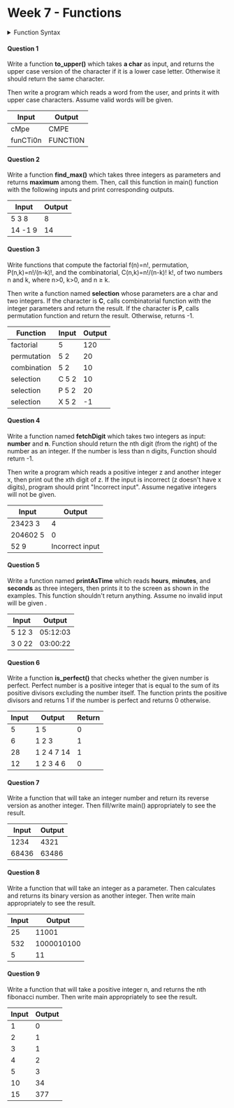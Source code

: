 # Week 7 - Functions

<details><summary><bold>Function Syntax</bold></summary><img src='https://www.geeksforgeeks.org/wp-content/uploads/Function-Prototype-in-c.png'/></details>

#### Question 1

Write a function **to_upper()** which takes **a char** as input, and returns the upper case version of the character if it is a lower case letter. Otherwise it should return the same character.

Then write a program which reads a word from the user, and prints it with upper case characters. Assume valid words will be given.

| Input    | Output   |
| -------- | -------- |
| cMpe     | CMPE     |
| funCTi0n | FUNCTI0N |

#### Question 2

Write a function **find_max()** which takes three integers as parameters and returns **maximum** among them. Then, call this function in main() function with the following inputs and print corresponding outputs.

| Input   | Output |
| ------- | ------ |
| 5 3 8   | 8      |
| 14 -1 9 | 14     |

#### Question 3

Write functions that compute the factorial f(n)=n!, permutation, P(n,k)=n!/(n-k)!, and the combinatorial, C(n,k)=n!/(n-k)! k!, of two numbers n and k, where n>0, k>0, and n ≥ k. 

Then write a function named **selection** whose parameters are a char and two integers. If the character is **C**, calls combinatorial function with the integer parameters and return the result. If the character is **P**, calls permutation function and return the result. Otherwise, returns -1.

| Function    | Input | Output |
| ----------- | ----- | ------ |
| factorial   | 5     | 120    |
| permutation | 5 2   | 20     |
| combination | 5 2   | 10     |
| selection   | C 5 2 | 10     |
| selection   | P 5 2 | 20     |
| selection   | X 5 2 | -1     |

#### Question 4

Write a function named **fetchDigit** which takes two integers as input: **number** and **n**. Function should return the nth digit (from the right) of the number as an integer. If the number is less than n digits, Function should return -1. 

Then write a program which reads a positive integer z and another integer x, then print out the xth digit of z. If the input is incorrect (z doesn't have x digits), program should print "Incorrect input". Assume negative integers will not be given. 

| Input    | Output          |
| -------- | --------------- |
| 23423 3  | 4               |
| 204602 5 | 0               |
| 52 9     | Incorrect input |

#### Question 5

 Write a function named **printAsTime**  which reads **hours**, **minutes**, and **seconds** as three integers, then prints it to the screen as shown in the examples. This function shouldn't return anything. Assume no invalid input will be given .

| Input  | Output   |
| ------ | -------- |
| 5 12 3 | 05:12:03 |
| 3 0 22 | 03:00:22 |

#### Question 6

Write a function **is_perfect()** that checks whether the given number is perfect. Perfect number is a positive integer that is equal to the sum of its positive divisors excluding the number itself. The function prints the positive divisors and returns 1 if the number is perfect and returns 0 otherwise. 

| Input | Output     | Return |
| ----- | ---------- | ------ |
| 5     | 1 5        | 0      |
| 6     | 1 2 3      | 1      |
| 28    | 1 2 4 7 14 | 1      |
| 12    | 1 2 3 4 6  | 0      |

#### Question 7

Write a function that will take an integer number and return its reverse version as another integer. Then fill/write main() appropriately to see the result.		

| Input | Output |
| ----- | ------ |
| 1234  | 4321   |
| 68436 | 63486  |

#### Question 8

Write a function that will take an integer as a parameter. Then calculates and returns its binary version as another integer. Then write main appropriately to see the result.	

| Input | Output     |
| ----- | ---------- |
| 25    | 11001      |
| 532   | 1000010100 |
| 5     | 11         |

#### Question 9

Write a function that will take a positive integer n, and returns the nth fibonacci number. Then write main appropriately to see the result.

| Input | Output |
| ----- | ------ |
| 1     | 0      |
| 2     | 1      |
| 3     | 1      |
| 4     | 2      |
| 5     | 3      |
| 10    | 34     |
| 15    | 377    |